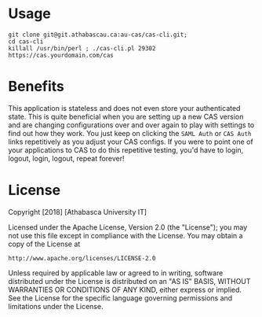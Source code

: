 # Usage


```
git clone git@git.athabascau.ca:au-cas/cas-cli.git;
cd cas-cli
killall /usr/bin/perl ; ./cas-cli.pl 29302 https://cas.yourdomain.com/cas
```

# Benefits
This application is stateless and does not even store your authenticated state.  This is quite beneficial when you are setting up a new CAS version and are changing configurations over and over again to play with settings to find out how they work.  You just keep on clicking the `SAML Auth` or `CAS Auth` links repetitively as you adjust your CAS configs.  If you were to point one of your applications to CAS to do this repetitive testing, you'd have to login, logout, login, logout, repeat forever!

# License
Copyright [2018] [Athabasca University IT]

Licensed under the Apache License, Version 2.0 (the "License");
you may not use this file except in compliance with the License.
You may obtain a copy of the License at

    http://www.apache.org/licenses/LICENSE-2.0

Unless required by applicable law or agreed to in writing, software
distributed under the License is distributed on an "AS IS" BASIS,
WITHOUT WARRANTIES OR CONDITIONS OF ANY KIND, either express or implied.
See the License for the specific language governing permissions and
limitations under the License.
